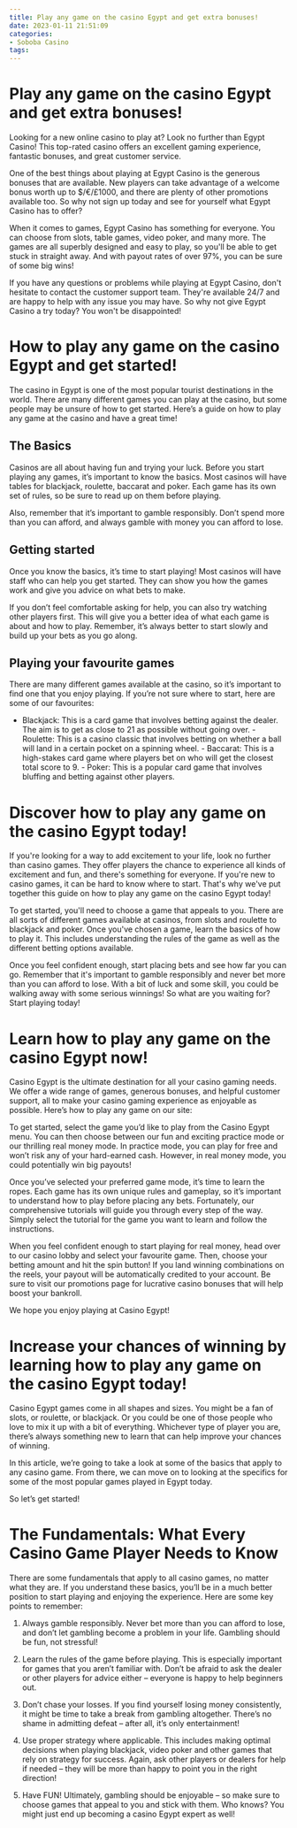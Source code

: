 ```yaml
---
title: Play any game on the casino Egypt and get extra bonuses!
date: 2023-01-11 21:51:09
categories:
- Soboba Casino
tags:
---
```



#  Play any game on the casino Egypt and get extra bonuses!

Looking for a new online casino to play at? Look no further than Egypt Casino! This top-rated casino offers an excellent gaming experience, fantastic bonuses, and great customer service.

One of the best things about playing at Egypt Casino is the generous bonuses that are available. New players can take advantage of a welcome bonus worth up to $/€/£1000, and there are plenty of other promotions available too. So why not sign up today and see for yourself what Egypt Casino has to offer?

When it comes to games, Egypt Casino has something for everyone. You can choose from slots, table games, video poker, and many more. The games are all superbly designed and easy to play, so you'll be able to get stuck in straight away. And with payout rates of over 97%, you can be sure of some big wins!

If you have any questions or problems while playing at Egypt Casino, don't hesitate to contact the customer support team. They're available 24/7 and are happy to help with any issue you may have. So why not give Egypt Casino a try today? You won't be disappointed!

#  How to play any game on the casino Egypt and get started!

The casino in Egypt is one of the most popular tourist destinations in the world. There are many different games you can play at the casino, but some people may be unsure of how to get started. Here’s a guide on how to play any game at the casino and have a great time!

## The Basics

Casinos are all about having fun and trying your luck. Before you start playing any games, it’s important to know the basics. Most casinos will have tables for blackjack, roulette, baccarat and poker. Each game has its own set of rules, so be sure to read up on them before playing.

Also, remember that it’s important to gamble responsibly. Don’t spend more than you can afford, and always gamble with money you can afford to lose.

## Getting started

Once you know the basics, it’s time to start playing! Most casinos will have staff who can help you get started. They can show you how the games work and give you advice on what bets to make.

If you don’t feel comfortable asking for help, you can also try watching other players first. This will give you a better idea of what each game is about and how to play. Remember, it’s always better to start slowly and build up your bets as you go along.

## Playing your favourite games

There are many different games available at the casino, so it’s important to find one that you enjoy playing. If you’re not sure where to start, here are some of our favourites:

- Blackjack: This is a card game that involves betting against the dealer. The aim is to get as close to 21 as possible without going over. - Roulette: This is a casino classic that involves betting on whether a ball will land in a certain pocket on a spinning wheel. - Baccarat: This is a high-stakes card game where players bet on who will get the closest total score to 9. - Poker: This is a popular card game that involves bluffing and betting against other players.

#  Discover how to play any game on the casino Egypt today! 

If you're looking for a way to add excitement to your life, look no further than casino games. They offer players the chance to experience all kinds of excitement and fun, and there's something for everyone. If you're new to casino games, it can be hard to know where to start. That's why we've put together this guide on how to play any game on the casino Egypt today!

To get started, you'll need to choose a game that appeals to you. There are all sorts of different games available at casinos, from slots and roulette to blackjack and poker. Once you've chosen a game, learn the basics of how to play it. This includes understanding the rules of the game as well as the different betting options available.

Once you feel confident enough, start placing bets and see how far you can go. Remember that it's important to gamble responsibly and never bet more than you can afford to lose. With a bit of luck and some skill, you could be walking away with some serious winnings! So what are you waiting for? Start playing today!

#  Learn how to play any game on the casino Egypt now! 

Casino Egypt is the ultimate destination for all your casino gaming needs. We offer a wide range of games, generous bonuses, and helpful customer support, all to make your casino gaming experience as enjoyable as possible. Here’s how to play any game on our site:

To get started, select the game you’d like to play from the Casino Egypt menu. You can then choose between our fun and exciting practice mode or our thrilling real money mode. In practice mode, you can play for free and won’t risk any of your hard-earned cash. However, in real money mode, you could potentially win big payouts!

Once you’ve selected your preferred game mode, it’s time to learn the ropes. Each game has its own unique rules and gameplay, so it’s important to understand how to play before placing any bets. Fortunately, our comprehensive tutorials will guide you through every step of the way. Simply select the tutorial for the game you want to learn and follow the instructions.

When you feel confident enough to start playing for real money, head over to our casino lobby and select your favourite game. Then, choose your betting amount and hit the spin button! If you land winning combinations on the reels, your payout will be automatically credited to your account. Be sure to visit our promotions page for lucrative casino bonuses that will help boost your bankroll.

We hope you enjoy playing at Casino Egypt!

#  Increase your chances of winning by learning how to play any game on the casino Egypt today!

Casino Egypt games come in all shapes and sizes. You might be a fan of slots, or roulette, or blackjack. Or you could be one of those people who love to mix it up with a bit of everything. Whichever type of player you are, there’s always something new to learn that can help improve your chances of winning.

In this article, we’re going to take a look at some of the basics that apply to any casino game. From there, we can move on to looking at the specifics for some of the most popular games played in Egypt today.

So let’s get started!

# The Fundamentals: What Every Casino Game Player Needs to Know

There are some fundamentals that apply to all casino games, no matter what they are. If you understand these basics, you’ll be in a much better position to start playing and enjoying the experience. Here are some key points to remember:

1) Always gamble responsibly. Never bet more than you can afford to lose, and don’t let gambling become a problem in your life. Gambling should be fun, not stressful!

2) Learn the rules of the game before playing. This is especially important for games that you aren’t familiar with. Don’t be afraid to ask the dealer or other players for advice either – everyone is happy to help beginners out.

3) Don’t chase your losses. If you find yourself losing money consistently, it might be time to take a break from gambling altogether. There’s no shame in admitting defeat – after all, it’s only entertainment!

4) Use proper strategy where applicable. This includes making optimal decisions when playing blackjack, video poker and other games that rely on strategy for success. Again, ask other players or dealers for help if needed – they will be more than happy to point you in the right direction!

5) Have FUN! Ultimately, gambling should be enjoyable – so make sure to choose games that appeal to you and stick with them. Who knows? You might just end up becoming a casino Egypt expert as well!